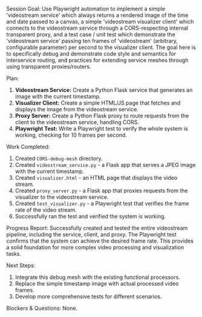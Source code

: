 Session Goal: Use Playwright automation to implement a simple 'videostream service' which always returns a rendered image of the time and date passed to a canvas, a simple 'videostream visualizer client' which connects to the videostream service through a CORS-respecting internal transparent proxy, and a test case / unit test which demonstrate the 'videostream service' passing ten frames of 'videostream' (arbitrary, configurable parameter) per second to the visualizer client. The goal here is to specifically debug and demonstrate code style and semantics for interservice routing, and practices for extending service meshes through using transparent proxies/routers.

Plan:
1.  **Videostream Service:** Create a Python Flask service that generates an image with the current timestamp.
2.  **Visualizer Client:** Create a simple HTML/JS page that fetches and displays the image from the videostream service.
3.  **Proxy Server:** Create a Python Flask proxy to route requests from the client to the videostream service, handling CORS.
4.  **Playwright Test:** Write a Playwright test to verify the whole system is working, checking for 10 frames per second.

Work Completed:
1.  Created `CORS-debug-mesh` directory.
2.  Created `videostream_service.py` - a Flask app that serves a JPEG image with the current timestamp.
3.  Created `visualizer.html` - an HTML page that displays the video stream.
4.  Created `proxy_server.py` - a Flask app that proxies requests from the visualizer to the videostream service.
5.  Created `test_visualizer.py` - a Playwright test that verifies the frame rate of the video stream.
6.  Successfully ran the test and verified the system is working.

Progress Report:
Successfully created and tested the entire videostream pipeline, including the service, client, and proxy. The Playwright test confirms that the system can achieve the desired frame rate. This provides a solid foundation for more complex video processing and visualization tasks.

Next Steps:
1.  Integrate this debug mesh with the existing functional processors.
2.  Replace the simple timestamp image with actual processed video frames.
3.  Develop more comprehensive tests for different scenarios.

Blockers & Questions:
None.

